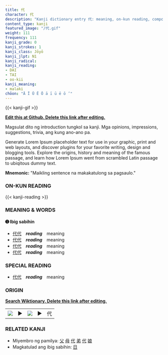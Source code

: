 ```yaml
---
title: 代
character: 代
description: "Kanji dictionary entry 代: meaning, on-kun reading, compounds, origin, related kanji"
content_type: kanji
featured_image: "/代.gif"
weight: 111
frequency: 111
kanji_grade: 0
kanji_strokes: 1
kanji_class: Jōyō
kanji_jlpt: N1
kanji_radical: 
kanji_reading: 
- DAI
- TAI
- oo-kii
kanji_meaning:
- malaki
chōon: "Ā Ī Ū Ē Ō ā ī ū ē ō ’"
---
```

[//]: # (Don't edit the line below. Kanji animated GIF code is automatically generated.)
{{< kanji-gif >}}

[//]: # (Edit below this line.)

**[Edit this at Github. Delete this link after editing.](https://github.com/tim0g/tim/tree/main/content/kanji/代/index.md)**

Magsulat dito ng introduction tungkol sa kanji. Mga opinions, impressions, suggestions, trivia, ang kung ano-ano pa.

Generate Lorem Ipsum placeholder text for use in your graphic, print and web layouts, and discover plugins for your favorite writing, design and blogging tools. Explore the origins, history and meaning of the famous passage, and learn how Lorem Ipsum went from scrambled Latin passage to ubiqitous dummy text.
 
**Mnemonic:** "Maikling sentence na makakatulong sa pagsaulo."

### ON-KUN READING

[//]: # (Don't edit the line below. ON-KUN READING code is automatically generated.)
{{< kanji-reading >}}

### MEANING & WORDS

#### ➊ **Ibig sabihin**
  - [代](../代)[代](../代)　***reading***　meaning
  - [代](../代)[代](../代)　***reading***　meaning
  - [代](../代)[代](../代)　***reading***　meaning
  - [代](../代)[代](../代)　***reading***　meaning

### SPECIAL READING
  - [代](../代)[代](../代)　***reading***　meaning

### ORIGIN

**[Search Wiktionary. Delete this link after editing.](https://wiktionary.org/wiki/代)**
<table class="kanji-table"><tr><td>
<img src="60px-代-bronze.svg.png">
</td><td>▶</td><td>
<img src="60px-代-oracle.svg.png">
</td><td>▶</td>
<td class="kanji-origin">代</td>
</tr></table>

### RELATED KANJI
- Miyembro ng pamilya: [父](../父) [母](../母) [代](../代) [弟](../弟) [代](../代) [娘](../娘)
- Magkatulad ang ibig sabihin: [日](../日)
